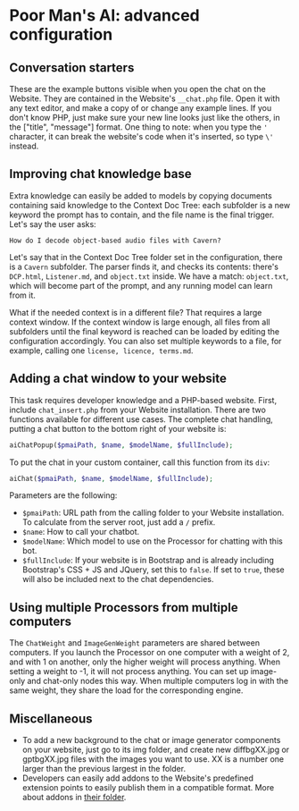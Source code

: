 # Poor Man's AI: advanced configuration
## Conversation starters
These are the example buttons visible when you open the chat on the Website.
They are contained in the Website's `__chat.php` file. Open it with any text
editor, and make a copy of or change any example lines. If you don't know PHP,
just make sure your new line looks just like the others, in the ["title",
"message"] format. One thing to note: when you type the `'` character, it can
break the website's code when it's inserted, so type `\'` instead.
  
## Improving chat knowledge base
Extra knowledge can easily be added to models by copying documents containing
said knowledge to the Context Doc Tree: each subfolder is a new keyword the
prompt has to contain, and the file name is the final trigger. Let's say the
user asks:
```
How do I decode object-based audio files with Cavern?
```
Let's say that in the Context Doc Tree folder set in the configuration, there is
a `Cavern` subfolder. The parser finds it, and checks its contents: there's
`DCP.html`, `Listener.md`, and `object.txt` inside. We have a match:
`object.txt`, which will become part of the prompt, and any running model can
learn from it.

What if the needed context is in a different file? That requires a large context
window. If the context window is large enough, all files from all subfolders
until the final keyword is reached can be loaded by editing the configuration
accordingly. You can also set multiple keywords to a file, for example, calling
one `license, licence, terms.md`.

## Adding a chat window to your website
This task requires developer knowledge and a PHP-based website. First, include
`chat_insert.php` from your Website installation. There are two functions
available for different use cases. The complete chat handling, putting a chat
button to the bottom right of your website is:
```php
aiChatPopup($pmaiPath, $name, $modelName, $fullInclude);
```
To put the chat in your custom container, call this function from its `div`:
```php
aiChat($pmaiPath, $name, $modelName, $fullInclude);
```
Parameters are the following:
* `$pmaiPath`: URL path from the calling folder to your Website installation. To
  calculate from the server root, just add a `/` prefix.
* `$name`: How to call your chatbot.
* `$modelName`: Which model to use on the Processor for chatting with this bot.
* `$fullInclude`: If your website is in Bootstrap and is already including
  Bootstrap's CSS + JS and JQuery, set this to `false`. If set to `true`, these
  will also be included next to the chat dependencies.

## Using multiple Processors from multiple computers
The `ChatWeight` and `ImageGenWeight` parameters are shared between computers.
If you launch the Processor on one computer with a weight of 2, and with 1 on
another, only the higher weight will process anything. When setting a weight to
-1, it will not process anything. You can set up image-only and chat-only nodes
this way. When multiple computers log in with the same weight, they share the
load for the corresponding engine.

## Miscellaneous
* To add a new background to the chat or image generator components on your
  website, just go to its img folder, and create new diffbgXX.jpg or gptbgXX.jpg
  files with the images you want to use. XX is a number one larger than the
  previous largest in the folder.
* Developers can easily add addons to the Website's predefined extension points
  to easily publish them in a compatible format. More about addons in
  [their folder](./addons_web/README.md).